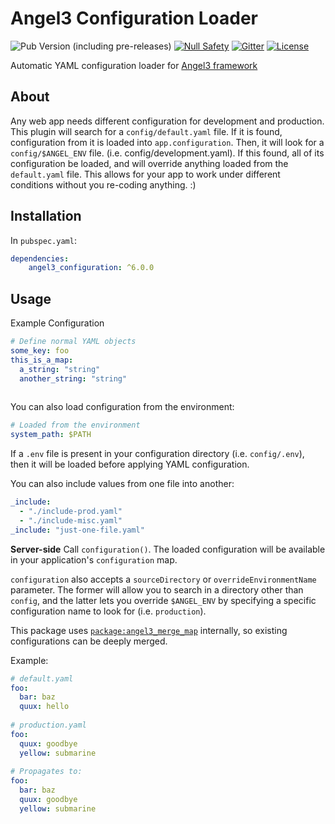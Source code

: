 # Angel3 Configuration Loader

![Pub Version (including pre-releases)](https://img.shields.io/pub/v/angel3_configuration?include_prereleases)
[![Null Safety](https://img.shields.io/badge/null-safety-brightgreen)](https://dart.dev/null-safety)
[![Gitter](https://img.shields.io/gitter/room/angel_dart/discussion)](https://gitter.im/angel_dart/discussion)
[![License](https://img.shields.io/github/license/dukefirehawk/angel)](https://github.com/dukefirehawk/angel/tree/master/packages/configuration/LICENSE)

Automatic YAML configuration loader for [Angel3 framework](https://pub.dev/packages/angel3)

## About

Any web app needs different configuration for development and production. This plugin will search
for a `config/default.yaml` file. If it is found, configuration from it is loaded into `app.configuration`.
Then, it will look for a `config/$ANGEL_ENV` file. (i.e. config/development.yaml). If this found, all of its
configuration be loaded, and will override anything loaded from the `default.yaml` file. This allows for your
app to work under different conditions without you re-coding anything. :)

## Installation

In `pubspec.yaml`:

```yaml
dependencies:
    angel3_configuration: ^6.0.0
```

## Usage

Example Configuration

```yaml
# Define normal YAML objects
some_key: foo
this_is_a_map:
  a_string: "string"
  another_string: "string"
  
```

You can also load configuration from the environment:

```yaml
# Loaded from the environment
system_path: $PATH
```

If a `.env` file is present in your configuration directory (i.e. `config/.env`), then it will be loaded before
applying YAML configuration.

You can also include values from one file into another:

```yaml
_include:
  - "./include-prod.yaml"
  - "./include-misc.yaml"
_include: "just-one-file.yaml"
```

**Server-side**
Call `configuration()`. The loaded configuration will be available in your application's `configuration` map.

`configuration` also accepts a `sourceDirectory` or `overrideEnvironmentName` parameter.
The former will allow you to search in a directory other than `config`, and the latter lets you
override `$ANGEL_ENV` by specifying a specific configuration name to look for (i.e. `production`).

This package uses [`package:angel3_merge_map`](https://pub.dev/packages/angel3_merge_map)
internally, so existing configurations can be deeply merged.

Example:

```yaml
# default.yaml
foo:
  bar: baz
  quux: hello
  
# production.yaml
foo:
  quux: goodbye
  yellow: submarine
  
# Propagates to:
foo:
  bar: baz
  quux: goodbye
  yellow: submarine
```
